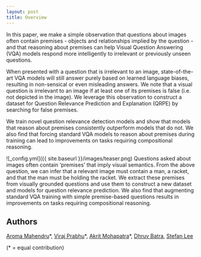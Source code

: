 ```yaml
---
layout: post
title: Overview
---
```

In this paper, we make a simple observation that questions about images often contain premises - objects and relationships implied by the question - and that reasoning about premises can help Visual Question Answering (VQA) models respond more intelligently to irrelevant or previously unseen questions. 

When presented with a question that is irrelevant to an image, state-of-the-art VQA models will still answer purely based on learned language biases, resulting in non-sensical or even misleading answers. We note that a visual question is irrelevant to an image if at least one of its premises is false (i.e. not depicted in the image). We leverage this observation to construct a dataset for Question Relevance Prediction and Explanation (QRPE) by searching for false premises. 

We train novel question relevance detection models and show that models that reason about premises consistently outperform models that do not. We also find that forcing standard VQA models to reason about premises during training can lead to improvements on tasks requiring compositional reasoning.

![_config.yml]({{ site.baseurl }}/images/teaser.png)
Questions asked about images often contain ‘premises’ that imply visual semantics. From the above question, we can infer that a relevant image must contain a man, a racket, and that the man must be holding the racket. We extract these premises from visually grounded questions and use them to construct a new dataset and models for question relevance prediction. We also find that augmenting standard VQA training with simple premise-based questions results in improvements on tasks requiring compositional reasoning.

## Authors

[Aroma Mahendru](https://computing.ece.vt.edu/~aroma/)\*, [Viraj Prabhu](https://virajprabhu.github.io)\*, [Akrit Mohapatra](https://computing.ece.vt.edu/~akrit/)\*, [Dhruv Batra](https://www.cc.gatech.edu/~dbatra/index.html), [Stefan Lee](https://www.cc.gatech.edu/~slee3191/index.html) 

(* = equal contribution)